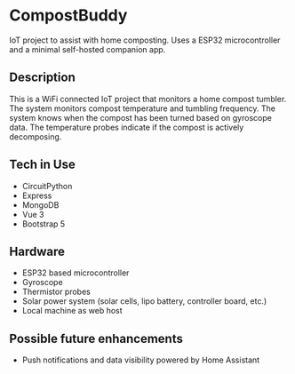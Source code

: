 # CompostBuddy

IoT project to assist with home composting. Uses a ESP32 microcontroller and a minimal self-hosted companion app.

## Description

This is a WiFi connected IoT project that monitors a home compost tumbler. The system monitors compost temperature and tumbling frequency. The system knows when the compost has been turned based on gyroscope data. The temperature probes indicate if the compost is actively decomposing.

## Tech in Use
- CircuitPython
- Express
- MongoDB
- Vue 3
- Bootstrap 5

## Hardware
- ESP32 based microcontroller
- Gyroscope
- Thermistor probes
- Solar power system (solar cells, lipo battery, controller board, etc.)
- Local machine as web host

## Possible future enhancements
- Push notifications and data visibility powered by Home Assistant
